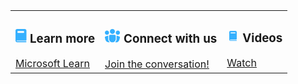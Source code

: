 
<!-- 4 Feature Blocks -->
<table style="border:none;">
  <tr>
    <td class="table-landing">
      <h3 class="table-heading"> <svg xmlns="http://www.w3.org/2000/svg" width="18" height="22" viewBox="0 0 18 22" fill="none"><path d="M2.65152 0C1.18712 0 0 1.18712 0 2.65152V18.5606C0 20.025 1.18712 21.2121 2.65152 21.2121H16.7045C17.1439 21.2121 17.5 20.856 17.5 20.4167C17.5 19.9774 17.1439 19.6212 16.7045 19.6212H2.65152C2.06576 19.6212 1.59091 19.1464 1.59091 18.5606H16.7045C17.1439 18.5606 17.5 18.2045 17.5 17.7652V2.65152C17.5 1.18712 16.3129 0 14.8485 0H2.65152ZM4.24242 3.18182H12.7273C13.313 3.18182 13.7879 3.65667 13.7879 4.24242V5.30303C13.7879 5.88879 13.313 6.36364 12.7273 6.36364H4.24242C3.65667 6.36364 3.18182 5.88879 3.18182 5.30303V4.24242C3.18182 3.65667 3.65667 3.18182 4.24242 3.18182Z" fill="#35B0FE"/>
</svg> Learn more</h3>
      <a href="https://microsoft.github.io/copilot-camp/mslearn/">Microsoft Learn</a>
    </td>
    <td class="table-landing">
      <h3 class="table-heading"> <svg xmlns="http://www.w3.org/2000/svg" width="25" height="23" viewBox="0 0 25 23" fill="none"><path d="M12.055 0.899902C10.9895 0.899902 9.96763 1.32317 9.2142 2.0766C8.46078 2.83003 8.03751 3.85189 8.03751 4.9174C8.03751 5.9829 8.46078 7.00477 9.2142 7.75819C9.96763 8.51162 10.9895 8.93489 12.055 8.93489C13.1205 8.93489 14.1424 8.51162 14.8958 7.75819C15.6492 7.00477 16.0725 5.9829 16.0725 4.9174C16.0725 3.85189 15.6492 2.83003 14.8958 2.0766C14.1424 1.32317 13.1205 0.899902 12.055 0.899902ZM5.42614 11.6132C5.38596 11.8275 5.35918 12.0551 5.35918 12.2828V16.9699C5.35918 19.0188 6.2832 20.8535 7.7295 22.0721L7.50184 22.1391C6.13092 22.5076 4.66978 22.3168 3.43941 21.6087C2.20903 20.9006 1.31005 19.7331 0.939932 18.3626L0.0694746 15.1218C0.000608092 14.8668 -0.01729 14.6008 0.0168047 14.3388C0.0508995 14.0769 0.136318 13.8243 0.26817 13.5954C0.400022 13.3665 0.575719 13.1659 0.785204 13.005C0.994688 12.8441 1.23385 12.7261 1.48899 12.6578L5.42614 11.6132ZM16.3805 22.0721C17.1228 21.4451 17.7194 20.6638 18.1288 19.7826C18.5381 18.9014 18.7504 17.9415 18.7508 16.9699V12.2828C18.7508 12.0551 18.724 11.8275 18.6839 11.6132L22.621 12.6578C22.8762 12.7261 23.1153 12.8441 23.3248 13.005C23.5343 13.1659 23.71 13.3665 23.8418 13.5954C23.9737 13.8243 24.0591 14.0769 24.0932 14.3388C24.1273 14.6008 24.1094 14.8668 24.0405 15.1218L23.1835 18.3626C22.995 19.0605 22.6672 19.7129 22.2198 20.2808C21.7724 20.8486 21.2148 21.32 20.5804 21.6665C19.9461 22.0131 19.2481 22.2277 18.5286 22.2974C17.8091 22.3671 17.083 22.2905 16.3939 22.0721H16.3805ZM20.7596 3.57823C19.8717 3.57823 19.0201 3.93096 18.3922 4.55881C17.7644 5.18667 17.4117 6.03822 17.4117 6.92614C17.4117 7.81407 17.7644 8.66562 18.3922 9.29348C19.0201 9.92133 19.8717 10.2741 20.7596 10.2741C21.6475 10.2741 22.4991 9.92133 23.1269 9.29348C23.7548 8.66562 24.1075 7.81407 24.1075 6.92614C24.1075 6.03822 23.7548 5.18667 23.1269 4.55881C22.4991 3.93096 21.6475 3.57823 20.7596 3.57823ZM3.35043 3.57823C2.46251 3.57823 1.61095 3.93096 0.983097 4.55881C0.355242 5.18667 0.0025164 6.03822 0.0025164 6.92614C0.0025164 7.81407 0.355242 8.66562 0.983097 9.29348C1.61095 9.92133 2.46251 10.2741 3.35043 10.2741C4.23835 10.2741 5.08991 9.92133 5.71776 9.29348C6.34562 8.66562 6.69834 7.81407 6.69834 6.92614C6.69834 6.03822 6.34562 5.18667 5.71776 4.55881C5.08991 3.93096 4.23835 3.57823 3.35043 3.57823ZM8.70709 10.2741C7.59558 10.2741 6.69834 11.1713 6.69834 12.2828V16.9699C6.69834 18.3906 7.2627 19.753 8.26727 20.7576C9.27184 21.7622 10.6343 22.3265 12.055 22.3265C13.4757 22.3265 14.8382 21.7622 15.8427 20.7576C16.8473 19.753 17.4117 18.3906 17.4117 16.9699V12.2828C17.4117 11.1713 16.5144 10.2741 15.4029 10.2741H8.70709Z" fill="#35B0FE"/>
</svg> Connect with us</h3>
      <a href="https://github.com/microsoft/copilot-camp/discussions">Join the conversation!</a>
    </td>   
     <td class="table-landing">
      <h3 class="table-heading"> <svg width="20" height="20" viewBox="0 0 20 20" xmlns="http://www.w3.org/2000/svg"><path d="M6 2a2 2 0 0 0-2 2v12c0 1.1.9 2 2 2h9.5a.5.5 0 0 0 0-1H6a1 1 0 0 1-1-1h10a1 1 0 0 0 1-1V4a2 2 0 0 0-2-2H6Zm.75 2.5h6.5a.75.75 0 0 1 0 1.5h-6.5a.75.75 0 0 1 0-1.5Z" fill="#35B0FE"/></svg> Videos</h3>
      <a  href="https://github.com/microsoft/copilot-camp/resources">Watch</a>
    </td>   
  </tr>
</table>
